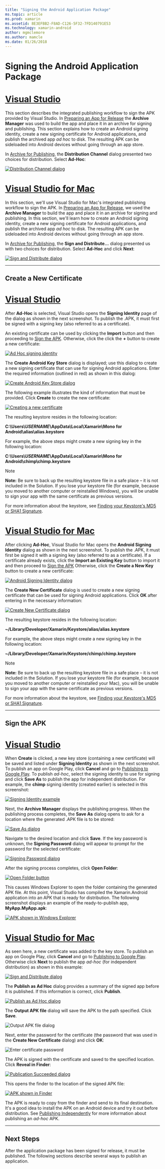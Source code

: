 ```yaml
---
title: "Signing the Android Application Package"
ms.topic: article
ms.prod: xamarin
ms.assetid: 8E3EFBB2-F8AD-C126-5F32-7FD140791E53
ms.technology: xamarin-android
author: mgmclemore
ms.author: mamcle
ms.date: 01/26/2018
---
```


# Signing the Android Application Package

# [Visual Studio](#tab/vswin)

This section describes the integrated publishing
workflow to sign the APK provided by Visual Studio. In
[Preparing an App for Release](~/android/deploy-test/release-prep/index.md)
the **Archive Manager** was used to build the app and place it in an
archive for signing and publishing. This section explains how to create
an Android signing identity, create a new signing certificate for
Android applications, and publish the archived app *ad hoc* to disk.
The resulting APK can be sideloaded into Android devices without going
through an app store.

In [Archive for Publishing](~/android/deploy-test/release-prep/index.md#archive),
the **Distribution Channel** dialog presented two choices for
distribution. Select **Ad-Hoc**:

[ ![Distribution Channel dialog](images/vs/01-distribution-channel-sml.png)](images/vs/01-distribution-channel.png)

# [Visual Studio for Mac](#tab/vsmac)

In this section, we'll use Visual Studio for Mac's integrated publishing
workflow to sign the APK. In
[Preparing an App for Release](~/android/deploy-test/release-prep/index.md),
we used the **Archive Manager** to build the app and place it in an
archive for signing and publishing. In this section, we'll learn how to
create an Android signing identity, create a new signing certificate
for Android applications, and publish the archived app *ad hoc* to
disk. The resulting APK can be sideloaded into Android devices without
going through an app store.

In [Archive for Publishing](~/android/deploy-test/release-prep/index.md#archive),
the **Sign and Distribute...** dialog presented us with two choices for
distribution. Select **Ad-Hoc** and click **Next**:

[ ![Sign and Distribute dialog](images/xs/01-select-ad-hoc-sml.png)](images/xs/01-select-ad-hoc.png)

-----

<a name="newcertvs" />
<a name="newcert" />
<a name="newcertxs" />

## Create a New Certificate

# [Visual Studio](#tab/vswin)

After **Ad-Hoc** is selected, Visual Studio opens the **Signing
Identity** page of the dialog as shown in the next screenshot. To
publish the .APK,  it must first be signed with a signing key (also
referred to as a certificate).

An existing certificate can be used by clicking the **Import** button and then proceeding to
[Sign the APK](#signapkvs). Otherwise, click the click the
**+** button to create a new certificate:

[ ![Ad Hoc signing identity](images/vs/02-ad-hoc-signing-identity-vs-sml.png)](images/vs/02-ad-hoc-signing-identity-vs.png)

The **Create Android Key Store** dialog is displayed; use this dialog
to create a new signing certificate that can use for signing
Android applications. Enter the required information (outlined in red)
as shown in this dialog:

[ ![Create Android Key Store dialog](images/vs/03-create-android-key-store-vs-sml.png)](images/vs/03-create-android-key-store-vs.png)

The following example illustrates the kind of information that must be provided. Click **Create** to create the new certificate:

[ ![Creating a new certificate](images/vs/04-key-store-example-vs-sml.png)](images/vs/04-key-store-example-vs.png)

The resulting keystore resides in the following location:

**C:\\Users\\*USERNAME*\\AppData\\Local\\Xamarin\\Mono for Android\\alias\\alias.keystore**

For example, the above steps might create a new signing
key in the following location:

**C:\\Users\\*USERNAME*\\AppData\\Local\\Xamarin\\Mono for Android\\chimp\\chimp.keystore**

> [!NOTE]
> **Note:** Be sure to back up the resulting keystore file in a
> safe place &ndash; it is not included in the Solution. If you lose your
> keystore file (for example, because you moved to another computer or 
> reinstalled Windows), you will be unable to
> sign your app with the same certificate as previous versions.

For more information about the keystore, see
[Finding your Keystore's MD5 or SHA1 Signature](~/android/deploy-test/signing/keystore-signature.md).

# [Visual Studio for Mac](#tab/vsmac)

After clicking **Ad-Hoc**, Visual Studio for Mac opens the **Android Signing 
Identity** dialog as shown in the next screenshot. To publish the .APK, 
it must first be signed it with a signing key (also referred to as a 
certificate). If a certificate already exists, click the **Import an 
Existing Key** button to import it and then proceed to 
[Sign the APK](#signapkxs) Otherwise, click the **Create a New 
Key** button to create a new certificate: 

[ ![Android Signing Identity dialog](images/xs/02-android-signing-identity-sml.png)](images/xs/02-android-signing-identity.png)

The **Create New Certificate** dialog is used to create a new signing
certificate that can be used for signing Android applications. Click
**OK** after entering in the necessary information:

[ ![Create New Certificate dialog](images/xs/03-create-new-certificate-sml.png)](images/xs/03-create-new-certificate.png)

The resulting keystore resides in the following location:

**~/Library/Developer/Xamarin/Keystore/alias/alias.keystore**

For example, the above steps might create a new signing
key in the following location:

**~/Library/Developer/Xamarin/Keystore/chimp/chimp.keystore**


> [!NOTE]
> **Note:** Be sure to back up the resulting keystore file in a
> safe place &ndash; it is not included in the Solution. If you lose your
> keystore file (for example, because you moved to another computer or 
> reinstalled your Mac), you will be unable to
> sign your app with the same certificate as previous versions.

For more information about the keystore, see
[Finding your Keystore's MD5 or SHA1 Signature](~/android/deploy-test/signing/keystore-signature.md).

-----

<a name="signapkvs" />
<a name="signingxs" />

## Sign the APK

# [Visual Studio](#tab/vswin)

When **Create** is clicked, a new key store (containing a new
certificate) will be saved and listed under **Signing Identity** as shown
in the next screenshot. To publish an app on Google Play, click
**Cancel** and go to
[Publishing to Google Play](~/android/deploy-test/publishing/publishing-to-google-play/index.md).
To publish *ad-hoc*, select the signing identity to use for signing and
click **Save As** to publish the app for independent distribution. For
example, the **chimp** signing identity (created earlier) is selected
in this screenshot:

[ ![Signing Identity example](images/vs/05-save-as-vs-sml.png)](images/vs/05-save-as-vs.png)

Next, the **Archive Manager** displays the publishing progress. When
the publishing process completes, the **Save As** dialog opens to ask
for a location where the generated .APK file is to be
stored:

[ ![Save As dialog](images/vs/06-save-as-dialog-vs-sml.png)](images/vs/06-save-as-dialog-vs.png)

Navigate to the desired location and click **Save**. If the key
password is unknown, the **Signing Password** dialog will appear to
prompt for the password for the selected certificate:

[ ![Signing Password dialog](images/vs/07-signing-password-vs-sml.png)](images/vs/07-signing-password-vs.png)

After the signing process completes, click **Open Folder**:

[ ![Open Folder button](images/vs/08-open-folder-vs-sml.png)](images/vs/08-open-folder-vs.png)

This causes Windows Explorer to open the folder containing the
generated APK file. At this point, Visual Studio has compiled the
Xamarin.Android application into an APK that is ready for distribution.
The following screenshot displays an example of the ready-to-publish
app, **MyApp.MyApp.apk**:

[ ![APK shown in Windows Explorer](images/vs/09-generated-app-vs-sml.png)](images/vs/09-generated-app-vs.png)

# [Visual Studio for Mac](#tab/vsmac)


As seen here, a new certificate was added to the key store. To publish
an app on Google Play, click **Cancel** and go to
[Publishing to Google Play](~/android/deploy-test/publishing/publishing-to-google-play/index.md).
Otherwise click **Next** to publish the app *ad-hoc* (for independent
distribution) as shown in this example:

[ ![Sign and Distribute dialog](images/xs/04-select-identity-sml.png)](images/xs/04-select-identity.png)

The **Publish as Ad Hoc** dialog provides a summary of the signed app
before it is published. If this information is correct, click
**Publish**.

[ ![Publish as Ad Hoc dialog](images/xs/05-publish-ad-hoc-sml.png)](images/xs/05-publish-ad-hoc.png)

The **Output APK file** dialog will save the APK to the path specified. Click **Save**.

![Output APK file dialog](images/xs/06-output-apk-file.png)

Next, enter the password for the certificate (the password that was 
used in the **Create New Certificate** dialog) and click **OK**: 

![Enter certificate password](images/xs/07-signing-certificate.png)

The APK is signed with the certificate and saved to the specified
location. Click **Reveal in Finder**:

[ ![Publication Succeeded dialog](images/xs/08-app-is-ready-sml.png)](images/xs/08-app-is-ready.png)

This opens the finder to the location of the signed APK file:

[ ![APK shown in Finder](images/xs/09-show-in-finder-sml.png)](images/xs/09-show-in-finder.png)

The APK is ready to copy from the finder and send to its final
destination. It's a good idea to install the APK on an Android device
and try it out before distribution. See
[Publishing Independently](~/android/deploy-test/publishing/publishing-independently.md)
for more information about publishing an *ad-hoc* APK.

-----


<a name="nextsteps" />

## Next Steps

After the application package has been signed for release, it must be
published. The following sections describe several ways to publish
an application.
